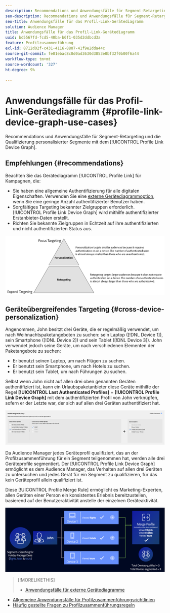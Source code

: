 ```yaml
---
description: Recommendations und Anwendungsfälle für Segment-Retargeting und die Qualifizierung personalisierter Segmente mit dem Gerätediagramm für Profillink.
seo-description: Recommendations und Anwendungsfälle für Segment-Retargeting und die Qualifizierung personalisierter Segmente mit dem Gerätediagramm für Profillink.
seo-title: Anwendungsfälle für das Profil-Link-Gerätediagramm
solution: Audience Manager
title: Anwendungsfälle für das Profil-Link-Gerätediagramm
uuid: bd5567fd-fcd5-40ba-b6f1-035d2ddbcd3a
feature: Profilzusammenführung
exl-id: 8712d02f-c431-4116-8807-41f9e2dda44c
source-git-commit: fe01ebac8c0d0ad3630d3853e0bf32f0b00f6a44
workflow-type: tm+mt
source-wordcount: '327'
ht-degree: 9%

---
```


# Anwendungsfälle für das Profil-Link-Gerätediagramm {#profile-link-device-graph-use-cases}

Recommendations und Anwendungsfälle für Segment-Retargeting und die Qualifizierung personalisierter Segmente mit dem [!UICONTROL Profile Link Device Graph].

## Empfehlungen {#recommendations}

Beachten Sie das Gerätediagramm [!UICONTROL Profile Link] für Kampagnen, die:

* Sie haben eine allgemeine Authentifizierung für alle digitalen Eigenschaften. Verwenden Sie eine [externe Gerätediagrammoption](merge-rule-definitions.md#device-options), wenn Sie eine geringe Anzahl authentifizierter Benutzer haben.
* Sorgfältiges Targeting bekannter Zielgruppen erforderlich. [!UICONTROL Profile Link Device Graph] wird mithilfe authentifizierter Erstanbieter-Daten erstellt.
* Richten Sie bekannte Zielgruppen in Echtzeit auf ihre authentifizierten und nicht authentifizierten Status aus.

![](assets/merge-rule-triangle2.png)

## Geräteübergreifendes Targeting {#cross-device-personalization}

Angenommen, John besitzt drei Geräte, die er regelmäßig verwendet, um nach Weihnachtspaketangeboten zu suchen: sein Laptop ([!DNL Device 1]), sein Smartphone ([!DNL Device 2]) und sein Tablet ([!DNL Device 3]). John verwendet jedoch seine Geräte, um nach verschiedenen Elementen der Paketangebote zu suchen:

* Er benutzt seinen Laptop, um nach Flügen zu suchen.
* Er benutzt sein Smartphone, um nach Hotels zu suchen.
* Er benutzt sein Tablet, um nach Führungen zu suchen.

Selbst wenn John nicht auf allen drei oben genannten Geräten authentifiziert ist, kann ein Urlaubspaketanbieter diese Geräte mithilfe der Regel **[!UICONTROL Last Authenticated Profiles]** + **[!UICONTROL Profile Link Device Graph]** mit dem authentifizierten Profil von John verknüpfen, sofern er der Letzte war, der sich auf allen drei Geräten authentifiziert hat.

![last-device-graph](assets/last-device-graph.png)

Da Audience Manager jedes Geräteprofil qualifiziert, das an der Profilzusammenführung für ein Segment teilgenommen hat, werden alle drei Geräteprofile segmentiert. Der [!UICONTROL Profile Link Device Graph] ermöglicht es dem Audience Manager, das Verhalten auf allen drei Geräten zu untersuchen und jedes Gerät für ein Segment zu qualifizieren, für das kein Geräteprofil allein qualifiziert ist.

Diese [!UICONTROL Profile Merge Rule] ermöglicht es Marketing-Experten, allen Geräten einer Person ein konsistentes Erlebnis bereitzustellen, basierend auf der Benutzeraktivität anstelle der einzelnen Geräteaktivität.

![geräteübergreifende Personalisierung](assets/cross-device-personalization.png)

>[!MORELIKETHIS]
>
>* [Anwendungsfälle für externe Gerätediagramme](external-graph-use-cases.md)
* [Allgemeine Anwendungsfälle für Profilzusammenführungsrichtlinien](merge-rule-targeting-options.md)
* [Häufig gestellte Fragen zu Profilzusammenführungsregeln](../../faq/faq-profile-merge.md)

